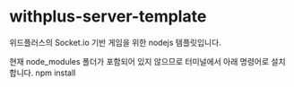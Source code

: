 # withplus-server-template
위드플러스의  Socket.io 기반 게임을 위한 nodejs 템플릿입니다.

현재 node_modules 폴더가 포함되어 있지 않으므로 터미널에서 아래 명령어로 설치합니다.
  npm install
